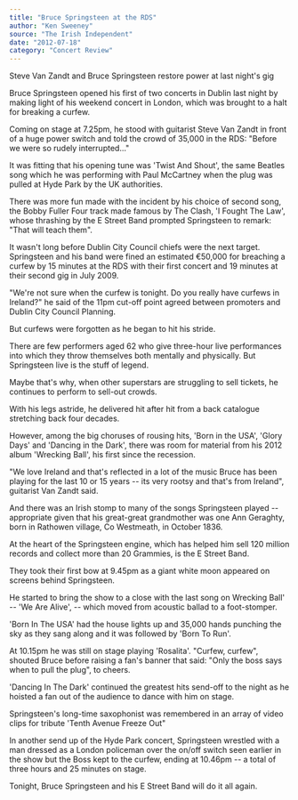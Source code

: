 ```yaml
---
title: "Bruce Springsteen at the RDS"
author: "Ken Sweeney"
source: "The Irish Independent"
date: "2012-07-18"
category: "Concert Review"
---
```


Steve Van Zandt and Bruce Springsteen restore power at last night's gig

Bruce Springsteen opened his first of two concerts in Dublin last night by making light of his weekend concert in London, which was brought to a halt for breaking a curfew.

Coming on stage at 7.25pm, he stood with guitarist Steve Van Zandt in front of a huge power switch and told the crowd of 35,000 in the RDS: "Before we were so rudely interrupted..."

It was fitting that his opening tune was 'Twist And Shout', the same Beatles song which he was performing with Paul McCartney when the plug was pulled at Hyde Park by the UK authorities.

There was more fun made with the incident by his choice of second song, the Bobby Fuller Four track made famous by The Clash, 'I Fought The Law', whose thrashing by the E Street Band prompted Springsteen to remark: "That will teach them".

It wasn't long before Dublin City Council chiefs were the next target. Springsteen and his band were fined an estimated €50,000 for breaching a curfew by 15 minutes at the RDS with their first concert and 19 minutes at their second gig in July 2009.

"We're not sure when the curfew is tonight. Do you really have curfews in Ireland?" he said of the 11pm cut-off point agreed between promoters and Dublin City Council Planning.

But curfews were forgotten as he began to hit his stride.

There are few performers aged 62 who give three-hour live performances into which they throw themselves both mentally and physically. But Springsteen live is the stuff of legend.

Maybe that's why, when other superstars are struggling to sell tickets, he continues to perform to sell-out crowds.

With his legs astride, he delivered hit after hit from a back catalogue stretching back four decades.

However, among the big choruses of rousing hits, 'Born in the USA', 'Glory Days' and 'Dancing in the Dark', there was room for material from his 2012 album 'Wrecking Ball', his first since the recession.

"We love Ireland and that's reflected in a lot of the music Bruce has been playing for the last 10 or 15 years -- its very rootsy and that's from Ireland", guitarist Van Zandt said.

And there was an Irish stomp to many of the songs Springsteen played -- appropriate given that his great-great grandmother was one Ann Geraghty, born in Rathowen village, Co Westmeath, in October 1836.

At the heart of the Springsteen engine, which has helped him sell 120 million records and collect more than 20 Grammies, is the E Street Band.

They took their first bow at 9.45pm as a giant white moon appeared on screens behind Springsteen.

He started to bring the show to a close with the last song on Wrecking Ball' -- 'We Are Alive', -- which moved from acoustic ballad to a foot-stomper.

'Born In The USA' had the house lights up and 35,000 hands punching the sky as they sang along and it was followed by 'Born To Run'.

At 10.15pm he was still on stage playing 'Rosalita'. "Curfew, curfew", shouted Bruce before raising a fan's banner that said: "Only the boss says when to pull the plug", to cheers.

'Dancing In The Dark' continued the greatest hits send-off to the night as he hoisted a fan out of the audience to dance with him on stage.

Springsteen's long-time saxophonist was remembered in an array of video clips for tribute 'Tenth Avenue Freeze Out"

In another send up of the Hyde Park concert, Springsteen wrestled with a man dressed as a London policeman over the on/off switch seen earlier in the show but the Boss kept to the curfew, ending at 10.46pm -- a total of three hours and 25 minutes on stage.

Tonight, Bruce Springsteen and his E Street Band will do it all again.
